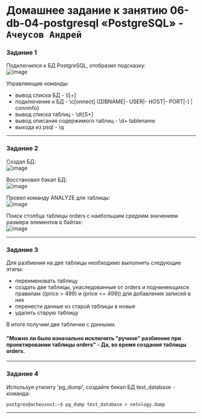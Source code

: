 # Домашнее задание к занятию 06-db-04-postgresql «PostgreSQL» - `Ачеусов Андрей`

### Задание 1
Подключился к БД PostgreSQL, отобразил подсказку:  
![image](https://github.com/AndrewAche/HW_ALL/assets/121398221/b604854e-6f28-4001-af67-fd64a2271c5a)  
  
Управляющие команды:  
* вывод списка БД - \l[+]  
* подключение к БД - \c[onnect] {[DBNAME|- USER|- HOST|- PORT|-] | conninfo}  
* вывод списка таблиц - \dt[S+]  
* вывод описания содержимого таблиц - \d+ tablename  
* выхода из psql - \q  

---


### Задание 2

Создал БД:  
![image](https://github.com/AndrewAche/HW_ALL/assets/121398221/492d5c8d-520f-4d7b-93a9-24b1a2fc2026)  
  
Восстановил бэкап БД:  
![image](https://github.com/AndrewAche/HW_ALL/assets/121398221/ede147a1-fd5b-41c0-bd23-3a966aebe2d1)   
  
Провел команду ANALYZE для таблицы:  
![image](https://github.com/AndrewAche/HW_ALL/assets/121398221/67ca5108-f9bf-44c7-97f7-4d16630a14ed)  
  
Поиск столбца таблицы orders с наибольшим средним значением размера элементов в байтах:  
![image](https://github.com/AndrewAche/HW_ALL/assets/121398221/55ce4f22-aaf7-4747-bee8-9b3ddbfb71ed)  


---


### Задание 3

Для разбиения на две таблицы необходимо выполнить следующие этапы:  
  
* переименовать таблицу  
* создать две таблицы, унаследованные от orders и подчиняющихся правилам ((price > 499) и (price <= 499)) для добавления записей в них   
* перенести данные из старой таблицы в новые  
* удалить старую таблицу  
  
В итоге получим две таблички с данными.  
  
  
#### "Можно ли было изначально исключить "ручное" разбиение при проектировании таблицы orders" - Да, во время создания таблицы orders.

---


### Задание 4

Используя утилиту 'pg_dump', создайте бекап БД test_database - команда:  
```
postgres@acheusov1:~$ pg_dump test_database > netology.dump
```



---
